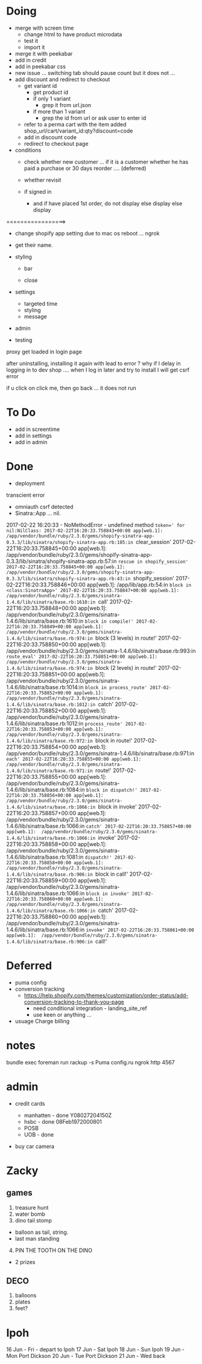 
# Doing
- merge with screen time
  - change html to have product microdata
  - test it
  - import it 
- merge it with peekabar
- add in credit
- add in peekabar css 
- new issue ... switching tab should pause count but it does not ...
- add discount and redirect to checkout
  - get variant id 
    - get product id
    - if only 1 variant
      - grep it from url.json
    - if more than 1 variant
      - grep the id from url or ask user to enter id  
  - refer to a perma cart with the item added
  shop_url/cart/variant_id:qty?discount=code
  - add in discount code
  - redirect to checkout page
- conditions
  - check whether new customer ... 
    if it is a customer whether he has paid a purchase
    or 30 days reorder .... (deferred)
  - whether revisit 

  - if signed in 
    - and if have placed 1st order, do not display
      else display
    else
      display


=================>
- change shopify app setting due to mac os reboot ... ngrok
- get their name. 
- styling
  - bar
    
  - close



- settings
  - targeted time
  - styling
  - message
- admin
- testing

proxy get loaded in login page


after uninstalling, installing it again with lead to error ?  why
if I delay in logging in to dev shop .... when I log in later and try to install I will get csrf error


if u click on click me, then go back ... it does not run

# To Do
- add in screentime
- add in settings
- add in admin

# Done
- deployment
  
transcient error
- omniauth csrf detected
- Sinatra::App ... nil.


 2017-02-22 16:20:33 - NoMethodError - undefined method `token=' for nil:NilClass:
2017-02-22T16:20:33.758843+00:00 app[web.1]:  /app/vendor/bundle/ruby/2.3.0/gems/shopify-sinatra-app-0.3.3/lib/sinatra/shopify-sinatra-app.rb:105:in `clear_session'
2017-02-22T16:20:33.758845+00:00 app[web.1]:  /app/vendor/bundle/ruby/2.3.0/gems/shopify-sinatra-app-0.3.3/lib/sinatra/shopify-sinatra-app.rb:57:in `rescue in shopify_session'
2017-02-22T16:20:33.758845+00:00 app[web.1]:  /app/vendor/bundle/ruby/2.3.0/gems/shopify-sinatra-app-0.3.3/lib/sinatra/shopify-sinatra-app.rb:43:in `shopify_session'
2017-02-22T16:20:33.758846+00:00 app[web.1]:  /app/lib/app.rb:54:in `block in <class:SinatraApp>'
2017-02-22T16:20:33.758847+00:00 app[web.1]:  /app/vendor/bundle/ruby/2.3.0/gems/sinatra-1.4.6/lib/sinatra/base.rb:1610:in `call'
2017-02-22T16:20:33.758848+00:00 app[web.1]:  /app/vendor/bundle/ruby/2.3.0/gems/sinatra-1.4.6/lib/sinatra/base.rb:1610:in `block in compile!'
2017-02-22T16:20:33.758849+00:00 app[web.1]:  /app/vendor/bundle/ruby/2.3.0/gems/sinatra-1.4.6/lib/sinatra/base.rb:974:in `block (3 levels) in route!'
2017-02-22T16:20:33.758850+00:00 app[web.1]:  /app/vendor/bundle/ruby/2.3.0/gems/sinatra-1.4.6/lib/sinatra/base.rb:993:in `route_eval'
2017-02-22T16:20:33.758851+00:00 app[web.1]:  /app/vendor/bundle/ruby/2.3.0/gems/sinatra-1.4.6/lib/sinatra/base.rb:974:in `block (2 levels) in route!'
2017-02-22T16:20:33.758851+00:00 app[web.1]:  /app/vendor/bundle/ruby/2.3.0/gems/sinatra-1.4.6/lib/sinatra/base.rb:1014:in `block in process_route'
2017-02-22T16:20:33.758852+00:00 app[web.1]:  /app/vendor/bundle/ruby/2.3.0/gems/sinatra-1.4.6/lib/sinatra/base.rb:1012:in `catch'
2017-02-22T16:20:33.758852+00:00 app[web.1]:  /app/vendor/bundle/ruby/2.3.0/gems/sinatra-1.4.6/lib/sinatra/base.rb:1012:in `process_route'
2017-02-22T16:20:33.758853+00:00 app[web.1]:  /app/vendor/bundle/ruby/2.3.0/gems/sinatra-1.4.6/lib/sinatra/base.rb:972:in `block in route!'
2017-02-22T16:20:33.758854+00:00 app[web.1]:  /app/vendor/bundle/ruby/2.3.0/gems/sinatra-1.4.6/lib/sinatra/base.rb:971:in `each'
2017-02-22T16:20:33.758855+00:00 app[web.1]:  /app/vendor/bundle/ruby/2.3.0/gems/sinatra-1.4.6/lib/sinatra/base.rb:971:in `route!'
2017-02-22T16:20:33.758855+00:00 app[web.1]:  /app/vendor/bundle/ruby/2.3.0/gems/sinatra-1.4.6/lib/sinatra/base.rb:1084:in `block in dispatch!'
2017-02-22T16:20:33.758856+00:00 app[web.1]:  /app/vendor/bundle/ruby/2.3.0/gems/sinatra-1.4.6/lib/sinatra/base.rb:1066:in `block in invoke'
2017-02-22T16:20:33.758857+00:00 app[web.1]:  /app/vendor/bundle/ruby/2.3.0/gems/sinatra-1.4.6/lib/sinatra/base.rb:1066:in `catch'
2017-02-22T16:20:33.758857+00:00 app[web.1]:  /app/vendor/bundle/ruby/2.3.0/gems/sinatra-1.4.6/lib/sinatra/base.rb:1066:in `invoke'
2017-02-22T16:20:33.758858+00:00 app[web.1]:  /app/vendor/bundle/ruby/2.3.0/gems/sinatra-1.4.6/lib/sinatra/base.rb:1081:in `dispatch!'
2017-02-22T16:20:33.758858+00:00 app[web.1]:  /app/vendor/bundle/ruby/2.3.0/gems/sinatra-1.4.6/lib/sinatra/base.rb:906:in `block in call!'
2017-02-22T16:20:33.758859+00:00 app[web.1]:  /app/vendor/bundle/ruby/2.3.0/gems/sinatra-1.4.6/lib/sinatra/base.rb:1066:in `block in invoke'
2017-02-22T16:20:33.758860+00:00 app[web.1]:  /app/vendor/bundle/ruby/2.3.0/gems/sinatra-1.4.6/lib/sinatra/base.rb:1066:in `catch'
2017-02-22T16:20:33.758860+00:00 app[web.1]:  /app/vendor/bundle/ruby/2.3.0/gems/sinatra-1.4.6/lib/sinatra/base.rb:1066:in `invoke'
2017-02-22T16:20:33.758861+00:00 app[web.1]:  /app/vendor/bundle/ruby/2.3.0/gems/sinatra-1.4.6/lib/sinatra/base.rb:906:in `call!'




# Deferred
- puma config
- conversion tracking
    - https://help.shopify.com/themes/customization/order-status/add-conversion-tracking-to-thank-you-page
      - need conditional integration - landing_site_ref
      - use keen or anything ...
- usuage Charge billing

# notes


 bundle exec foreman run rackup -s Puma config.ru
ngrok http 4567



# admin
- credit cards
  - manhatten - done
    Y08027204150Z
  - hsbc - done
    08Feb1972000801
  - POSB
  - UOB - done

- buy car camera

# Zacky

## games
1) treasure hunt
2) water bomb
3) dino tail stomp
- balloon as tail, string.  
- last man standing
4) PIN THE TOOTH ON THE DINO
 
- 2 prizes

## DECO

1) balloons
2) plates
3) feet?



# Ipoh
16 Jun - Fri - depart to Ipoh
17 Jun - Sat Ipoh
18 Jun - Sun Ipoh
19 Jun - Mon Port Dickson
20 Jun - Tue Port Dickson
21 Jun - Wed back





